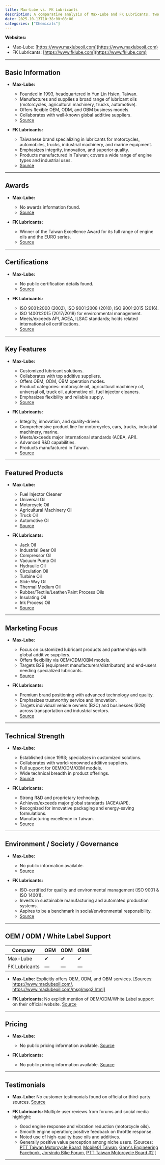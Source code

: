 ```yaml
---
title: Max-Lube vs. FK Lubricants
description: A comparative analysis of Max-Lube and FK Lubricants, two leading lubricant oil manufacturers in Taiwan, focusing on their products, certifications, market presence, and unique features.
date: 2025-10-13T10:38:00+08:00
categories: ["Chemicals"]
---
```


**Websites:**
- Max-Lube: [https://www.maxlubeoil.com](https://www.maxlubeoil.com)
- FK Lubricants: [https://www.fklube.com](https://www.fklube.com)

---

## Basic Information

- **Max-Lube:**
  - Founded in 1993, headquartered in Yun Lin Hsien, Taiwan.
  - Manufactures and supplies a broad range of lubricant oils (motorcycles, agricultural machinery, trucks, automotive).
  - Offers flexible OEM, ODM, and OBM business models.
  - Collaborates with well-known global additive suppliers.
  - [Source](https://www.maxlubeoil.com)

- **FK Lubricants:**
  - Taiwanese brand specializing in lubricants for motorcycles, automobiles, trucks, industrial machinery, and marine equipment.
  - Emphasizes integrity, innovation, and superior quality.
  - Products manufactured in Taiwan; covers a wide range of engine types and industrial uses.
  - [Source](https://www.fklube.com)

---

## Awards

- **Max-Lube:**
  - No awards information found.
  - [Source](https://www.maxlubeoil.com)

- **FK Lubricants:**
  - Winner of the Taiwan Excellence Award for its full range of engine oils and the EURO series.
  - [Source](https://fklube.com/news/content.aspx?id=33)

---

## Certifications

- **Max-Lube:**
  - No public certification details found.
  - [Source](https://www.maxlubeoil.com)

- **FK Lubricants:**
  - ISO 9001:2000 (2002), ISO 9001:2008 (2010), ISO 9001:2015 (2016).
  - ISO 14001:2015 (2017/2018) for environmental management.
  - Meets/exceeds API, ACEA, ILSAC standards; holds related international oil certifications.
  - [Source](https://fklube.com/aboutus/info.aspx)

---

## Key Features

- **Max-Lube:**
  - Customized lubricant solutions.
  - Collaborates with top additive suppliers.
  - Offers OEM, ODM, OBM operation modes.
  - Product categories: motorcycle oil, agricultural machinery oil, universal oil, truck oil, automotive oil, fuel injector cleaners.
  - Emphasizes flexibility and reliable supply.
  - [Source](https://www.maxlubeoil.com)

- **FK Lubricants:**
  - Integrity, innovation, and quality-driven.
  - Comprehensive product line for motorcycles, cars, trucks, industrial machinery, marine.
  - Meets/exceeds major international standards (ACEA, API).
  - Advanced R&D capabilities.
  - Products manufactured in Taiwan.
  - [Source](https://www.fklube.com)

---

## Featured Products

- **Max-Lube:**
  - Fuel Injector Cleaner
  - Universal Oil
  - Motorcycle Oil
  - Agricultural Machinery Oil
  - Truck Oil
  - Automotive Oil
  - [Source](https://www.maxlubeoil.com/product.html)

- **FK Lubricants:**
  - Jack Oil
  - Industrial Gear Oil
  - Compressor Oil
  - Vacuum Pump Oil
  - Hydraulic Oil
  - Circulation Oil
  - Turbine Oil
  - Slide Way Oil
  - Thermal Medium Oil
  - Rubber/Textile/Leather/Paint Process Oils
  - Insulating Oil
  - Ink Process Oil
  - [Source](https://www.fklube.com/industry/index.html)

---

## Marketing Focus

- **Max-Lube:**
  - Focus on customized lubricant products and partnerships with global additive suppliers.
  - Offers flexibility via OEM/ODM/OBM models.
  - Targets B2B (equipment manufacturers/distributors) and end-users needing specialized lubricants.
  - [Source](https://www.maxlubeoil.com)

- **FK Lubricants:**
  - Premium brand positioning with advanced technology and quality.
  - Emphasizes trustworthy service and innovation.
  - Targets individual vehicle owners (B2C) and businesses (B2B) across transportation and industrial sectors.
  - [Source](https://www.fklube.com)

---

## Technical Strength

- **Max-Lube:**
  - Established since 1993; specializes in customized solutions.
  - Collaborates with world-renowned additive suppliers.
  - Full support for OEM/ODM/OBM models.
  - Wide technical breadth in product offerings.
  - [Source](https://www.maxlubeoil.com)

- **FK Lubricants:**
  - Strong R&D and proprietary technology.
  - Achieves/exceeds major global standards (ACEA/API).
  - Recognized for innovative packaging and energy-saving formulations.
  - Manufacturing excellence in Taiwan.
  - [Source](https://www.fklube.com/aboutus/info.aspx)

---

## Environment / Society / Governance

- **Max-Lube:**
  - No public information available.
  - [Source](https://www.maxlubeoil.com)

- **FK Lubricants:**
  - ISO-certified for quality and environmental management (ISO 9001 & ISO 14001).
  - Invests in sustainable manufacturing and automated production systems.
  - Aspires to be a benchmark in social/environmental responsibility.
  - [Source](https://fklube.com/aboutus/info.aspx)

---

## OEM / ODM / White Label Support

| Company     | OEM | ODM | OBM |
|-------------|-----|-----|-----|
| Max-Lube    | ✔   | ✔   | ✔   |
| FK Lubricants | —   | —   | —   |

- **Max-Lube:** Explicitly offers OEM, ODM, and OBM services.
   [Sources: https://www.maxlubeoil.com/, https://www.maxlubeoil.com/msg/msg2.html]

- **FK Lubricants:** No explicit mention of OEM/ODM/White Label support on their official website.
   [Source](https://www.fklube.com)

---

## Pricing

- **Max-Lube:**
  - No public pricing information available.
    [Source](https://www.maxlubeoil.com)

- **FK Lubricants:**
  - No public pricing information available.
    [Source](https://www.fklube.com)

---

## Testimonials

- **Max-Lube:**
   No customer testimonials found on official or third-party sources.
   [Source](https://www.maxlubeoil.com)

- **FK Lubricants:**
   Multiple user reviews from forums and social media highlight:
   - Good engine response and vibration reduction (motorcycle oils).
   - Smooth engine operation; positive feedback on throttle response.
   - Noted use of high-quality base oils and additives.
   - Generally positive value perception among niche users.
   [Sources:
     [PTT Taiwan Motorcycle Board](https://www.ptt.cc/bbs/biker/M.1688862424.A.83F.html),
     [Mobile01 Taiwan](https://www.mobile01.com/topicdetail.php?f=266&t=4987040),
     [Gary's Engineering Facebook](https://www.facebook.com/garysengineering/posts/a-customer-came-by-our-workshop-to-try-out-our-new-fk-lubricants-euro-5w-30-we-t/454471003368055/),
     [Jorsindo Bike Forum](https://forum.jorsindo.com/thread-2222715-1-1.html),
     [PTT Taiwan Motorcycle Board #2](https://www.ptt.cc/bbs/biker/M.1695984912.A.300.html)
   ]

---